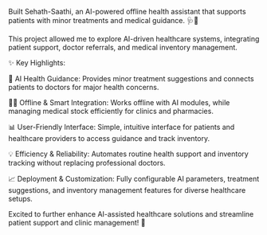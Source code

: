 Built Sehath-Saathi, an AI-powered offline health assistant that supports patients with minor treatments and medical guidance. 🩺🤖

This project allowed me to explore AI-driven healthcare systems, integrating patient support, doctor referrals, and medical inventory management.

✨ Key Highlights:

🎯 AI Health Guidance: Provides minor treatment suggestions and connects patients to doctors for major health concerns.

🧑‍💻 Offline & Smart Integration: Works offline with AI modules, while managing medical stock efficiently for clinics and pharmacies.

📊 User-Friendly Interface: Simple, intuitive interface for patients and healthcare providers to access guidance and track inventory.

💡 Efficiency & Reliability: Automates routine health support and inventory tracking without replacing professional doctors.

📈 Deployment & Customization: Fully configurable AI parameters, treatment suggestions, and inventory management features for diverse healthcare setups.

Excited to further enhance AI-assisted healthcare solutions and streamline patient support and clinic management! 🚀

